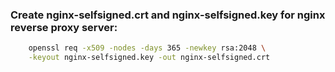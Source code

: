 
### Create nginx-selfsigned.crt and nginx-selfsigned.key for nginx reverse proxy server:

```bash
    openssl req -x509 -nodes -days 365 -newkey rsa:2048 \
    -keyout nginx-selfsigned.key -out nginx-selfsigned.crt
```